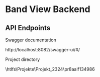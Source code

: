 # Band View Backend

## API Endpoints

Swagger documentation

http://localhost:8082/swagger-ui/#/


Project directory

\\htlfs\Projekte\Projekt_2324\pr8aaif134986
